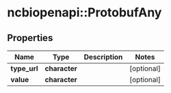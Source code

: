 # ncbiopenapi::ProtobufAny


## Properties
Name | Type | Description | Notes
------------ | ------------- | ------------- | -------------
**type_url** | **character** |  | [optional] 
**value** | **character** |  | [optional] 


